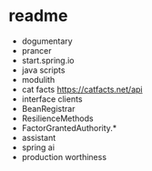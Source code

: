 # readme 
* dogumentary 
* prancer
* start.spring.io
* java scripts
* modulith
* cat facts https://catfacts.net/api 
* interface clients
* BeanRegistrar
* ResilienceMethods
* FactorGrantedAuthority.*
* assistant
* spring ai 
* production worthiness
